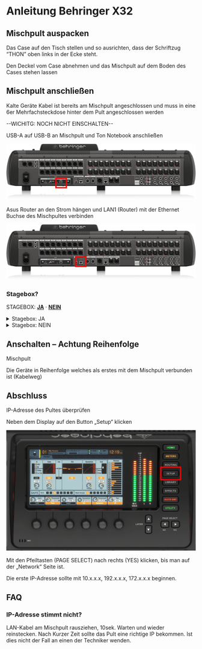 # Anleitung Behringer X32

## Mischpult auspacken

Das Case auf den Tisch stellen und so ausrichten, dass der Schriftzug “THON” oben links in der Ecke steht.

Den Deckel vom Case abnehmen und das Mischpult auf dem Boden des Cases stehen lassen

## Mischpult anschließen

Kalte Geräte Kabel ist bereits am Mischpult angeschlossen und muss in eine 6er Mehrfachsteckdose hinter dem Pult angeschlossen werden

--WICHITG: NOCH NICHT EINSCHALTEN--

USB-A auf USB-B an Mischpult und Ton Notebook anschließen

![](../../pictures/behringer-x32/image1.png)

Asus Router an den Strom hängen und LAN1 (Router) mit der Ethernet Buchse des Mischpultes verbinden

![](../../pictures/behringer-x32/image2.png)

<a id="stagebox"></a>
### Stagebox?
STAGEBOX: [**JA**](#stagebox-ja) · [**NEIN**](#stagebox-nein)


<details>
<summary id="stagebox-ja">Stagebox: JA</summary>


- Stagebox im hinteren Teil der Bühne oder nach Plan aufstellen.

- Ethercon / Ethernet Kabel von der Stagebox bis zum Mischpult legen und anschließen

- Stagebox: AES50-A oder AES50-B | Mischpult: AES50-A oder AES50-B

![](../../pictures/behringer-x32/image3.png)

![](../../pictures/behringer-x32/image4.png)


- Input Geräte nach Plan an die Inputs (Grün) anschließen

Output Geräte nach Plan an die Outputs (Gelb) anschließen

![](../../pictures/behringer-x32/image6.png)


</details>

<details>
<summary id="stagebox-nein">Stagebox: NEIN</summary>


- Input Geräte nach Plan an die Inputs (Grün) anschließen

- Output Geräte nach Plan an die Outputs (Gelb) anschließen

![](../../pictures/behringer-x32/image5.png)



</details>

## Anschalten – Achtung Reihenfolge

Mischpult

Die Geräte in Reihenfolge welches als erstes mit dem Mischpult verbunden ist (Kabelweg)

## Abschluss

IP-Adresse des Pultes überprüfen

Neben dem Display auf den Button „Setup“ klicken

![](../../pictures/behringer-x32/image7.png)

Mit den Pfeiltasten (PAGE SELECT) nach rechts (YES) klicken, bis man auf der „Network“ Seite ist.

Die erste IP-Adresse sollte mit 10.x.x.x, 192.x.x.x, 172.x.x.x beginnen.

## FAQ

### IP-Adresse stimmt nicht?

LAN-Kabel am Mischpult rausziehen, 10sek. Warten und wieder reinstecken. Nach Kurzer Zeit sollte das Pult eine richtige IP bekommen. Ist dies nicht der Fall an einen der Techniker wenden.
